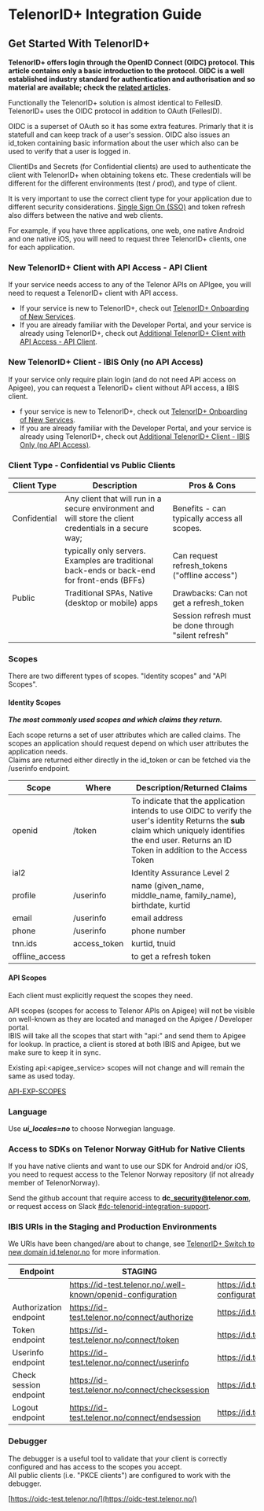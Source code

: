 # TelenorID\+ Integration Guide

 


## Get Started With TelenorID\+

**TelenorID\+ offers login through the OpenID Connect (OIDC) protocol. 
This article contains only a basic introduction to the protocol. 
OIDC is a well established industry standard for authentication and authorisation and so material are available;
check the [related articles](#related-articles).**

Functionally the TelenorID\+ solution is almost identical to FellesID.
TelenorID\+ uses the OIDC protocol in addition to OAuth (FellesID).

OIDC is a superset of OAuth so it has some extra features.
Primarly that it is statefull and can keep track of a user's session. 
OIDC also issues an id\_token containing basic information about the user which also can be 
used to verify that a user is logged in.

ClientIDs and Secrets (for Confidential clients) are used to authenticate the client with TelenorID\+
when obtaining tokens etc.
These credentials will be different for the different environments (test / prod), and type of client.

It is very important to use the correct client type for your application due to different security considerations. 
[Single Sign On (SSO)](#seamless-login--sso) and token refresh also differs between the native and web clients.

For example, if you have three applications, one web, one native Android and one native iOS,
you will need to request three TelenorID\+ clients, one for each application. 

### New TelenorID\+ Client with API Access - API Client

If your service needs access to any of the Telenor APIs on APIgee, you will need to request a TelenorID\+ client with API access.

*   If your service is new to TelenorID\+, check out [TelenorID\+ Onboarding of New Services](#TelenorID\+OnboardingNewClients-TelenorID\+OnboardingofNewServices).
*   If you are already familiar with the Developer Portal, and your service is already using TelenorID\+, check out [Additional TelenorID\+ Client with API Access - API Client](#TelenorID\+OnboardingNewClients-AdditionalTelenorID\+ClientwithAPIAccess-APIClient).

### New TelenorID\+ Client - IBIS Only (no API Access)

If your service only require plain login (and do not need API access on Apigee), you can request a TelenorID\+ client without API access, a IBIS client.

*   f your service is new to TelenorID\+, check out [TelenorID\+ Onboarding of New Services](#TelenorID\+OnboardingNewClients-TelenorID\+OnboardingofNewServices).
*   If you are already familiar with the Developer Portal, and your service is already using TelenorID\+, check out [Additional TelenorID\+ Client - IBIS Only (no API Access)](#TelenorID\+OnboardingNewClients-AdditionalTelenorID\+Client-IBISOnly(noAPIAccess)).

### Client Type - Confidential vs Public Clients

| Client Type   | Description   | Pros & Cons |
| ------------- | ------------- | ------------|
| Confidential  | Any client that will run in a secure environment and will store the client credentials in a secure way; | Benefits - can typically access all scopes. |
|               | typically only servers. Examples are traditional back-ends or back-end for front-ends (BFFs) | Can request refresh\_tokens ("offline access") |
| Public        | Traditional SPAs, Native (desktop or mobile) apps | Drawbacks: Can not get a refresh\_token |
|               |              | Session refresh must be done through "silent refresh" |

### Scopes

There are two different types of scopes. "Identity scopes" and "API Scopes".

#### Identity Scopes

_**The most commonly used scopes and which claims they return.**_

Each scope returns a set of user attributes which are called claims. The scopes an application should request depend on which user attributes the application needs.  
Claims are returned either directly in the id\_token or can be fetched via the /userinfo endpoint.  

| Scope             | Where         | Description/Returned Claims   |
| ----------------- | ------------- | ----------------------------- |
| openid            |  /token       | To indicate that the application intends to use OIDC to verify the user's identity Returns the **sub** claim which uniquely identifies the end user. Returns an ID Token in addition to the Access Token |   
| ial2              |               | Identity Assurance Level 2    |
| profile           | /userinfo     | name (given\_name, middle\_name, family\_name), birthdate, kurtid |
| email             | /userinfo     | email address                 |
| phone             | /userinfo     | phone number                  |
| tnn.ids           | access\_token | kurtid, tnuid                 |
| offline\_access   |               | to get a refresh token        |

#### API Scopes

Each client must explicitly request the scopes they need.

API scopes (scopes for access to Telenor APIs on Apigee) will not be visible on well-known 
as they are located and managed on the Apigee / Developer portal.  
IBIS will take all the scopes that start with "api:" and send them to Apigee for lookup. 
In practice, a client is stored at both IBIS and Apigee, but we make sure to keep it in sync.

Existing api:<apigee\_service> scopes will not change and will remain the same as used today.

[API-EXP-SCOPES](https://prima.corp.telenor.no/confluence/display/DC/API-EXP-SCOPES)

### Language

Use **_ui\_locales=no_** to choose Norwegian language.

### Access to SDKs on Telenor Norway GitHub for Native Clients

If you have native clients and want to use our SDK for Android and/or iOS,
you need to request access to the Telenor Norway repository (if not already member of TelenorNorway).

Send the github account that require access to **dc\_security@telenor.com**, 
or request access on Slack [#dc-telenorid-integration-support](https://thedoozers.slack.com/archives/C01DHF39NDA).

### IBIS URIs in the Staging and Production Environments

We URIs have been changed/are about to change, see [TelenorID\+ Switch to new domain id.telenor.no](TelenorID_Plus_-_switch_to_new_domain.md) for more information.

| Endpoint                  | STAGING                                       | PRODUCTION                                |
| ------------------------- | --------------------------------------------- | ----------------------------------------- |
|                           | https://id-test.telenor.no/.well-known/openid-configuration | https://id.telenor.no/.well-known/openid-configuration |
| Authorization endpoint    | https://id-test.telenor.no/connect/authorize  | https://id.telenor.no/connect/authorize   |
| Token endpoint            | https://id-test.telenor.no/connect/token      | https://id.telenor.no/connect/token       |
| Userinfo endpoint         | https://id-test.telenor.no/connect/userinfo   | https://id.telenor.no/connect/userinfo    |
| Check session endpoint    | https://id-test.telenor.no/connect/checksession | https://id.telenor.no/connect/checksession |
| Logout endpoint           | https://id-test.telenor.no/connect/endsession | https://id.telenor.no/connect/endsession  |

### Debugger

The debugger is a useful tool to validate that your client is correctly configured and has access to the scopes you accept.  
All public clients (i.e. "PKCE clients") are configured to work with the debugger.

[https://oidc-test.telenor.no/](https://oidc-test.telenor.no/)





